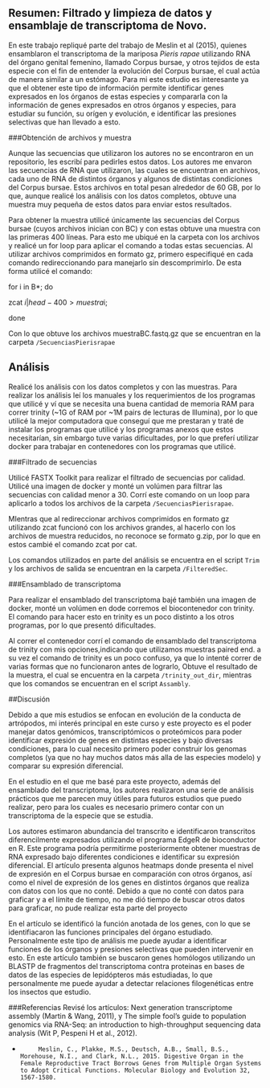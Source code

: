 ## Resumen: Filtrado y limpieza de datos y ensamblaje de transcriptoma de Novo.

En este trabajo repliqué parte del trabajo de Meslin
et al (2015), quienes ensamblaron el transcriptoma de la mariposa *Pieris rapae* utilizando RNA del órgano genital femenino, llamado Corpus bursae, y otros tejidos de esta especie con el fin de entender la evolución del Corpus bursae, el cual actúa de manera similar a un estómago. Para mi este estudio es interesante ya que el obtener este tipo de información permite identificar genes expresados en los órganos de estas especies y compararla con la información de genes expresados en otros órganos y especies, para estudiar su función, su orígen y evolución, e identificar las presiones selectivas que han llevado a esto.

###Obtención de archivos y muestra

Aunque las secuencias que utilizaron los autores no se encontraron en un repositorio, les escribí para pedirles estos datos. Los autores me envaron las secuencias de RNA que utilizaron, las cuales se encuentran en archivos, cada uno de RNA de distintos órganos y algunos de distintas condiciones del Corpus bursae. Estos archivos en total pesan alrededor de 60 GB, por lo que, aunque realicé los análisis con los datos completos, obtuve una muestra muy pequeña de estos datos para enviar estos resultados.

Para obtener la muestra utilicé únicamente las secuencias del Corpus bursae (cuyos archivos inician con BC) y con estas obtuve una muestra con las primeras 400 líneas. Para esto me ubiqué en la carpeta con los archivos y realicé un for loop para aplicar el comando a todas estas secuencias. Al utilizar archivos comprimidos en formato gz, primero especifiqué en cada comando redireccionando para manejarlo sin descomprimirlo. De esta forma utilicé el comando:

for i in B*; do

zcat $i | head -400  > muestra$i;

done

Con lo que obtuve los archivos muestraBC<string>.fastq.gz que se encuentran en la carpeta `/SecuenciasPierisrapae`

## Análisis

Realicé los análisis  con los datos completos y con las muestras. Para realizar los análisis leí los manuales y los requerimientos de los programas que utilicé y ví que se necesita una buena cantidad de memoria RAM para correr trinity (~1G of RAM por ~1M pairs de lecturas de Illumina), por lo que utilicé la mejor computadora que conseguí que me prestaran y traté de instalar los programas que utilicé y los programas anexos que estos necesitarían, sin embargo tuve varias dificultades, por lo que preferí utilizar docker para trabajar en contenedores con los programas que utilicé.

###Filtrado de secuencias

Utilicé FASTX Toolkit para realizar el filtrado de secuencias por calidad. Utilicé una imagen de docker y monté un volúmen para filtrar las secuencias con calidad menor a 30. Corrí este comando on un loop para aplicarlo a todos los archivos de la carpeta `/SecuenciasPierisrapae`.

MIentras que al redireccionar archivos comprimidos en formato gz utilizando zcat funcionó con los archivos grandes, al hacerlo con los archivos de muestra reducidos, no reconoce se formato g.zip, por lo que en estos cambié el comando zcat por cat.

Los comandos utilizados en parte del análisis se encuentra en el script  `Trim`  y los archivos de salida se encuentran en la carpeta `/FilteredSec`.

###Ensamblado de transcriptoma

Para realizar el ensamblado del transcriptoma bajé también una imagen de docker, monté un volúmen en dode corremos el biocontenedor con trinity. El comando para hacer esto en trinity es un poco distinto a los otros programas, por lo que presentó dificultades. 

Al correr el contenedor corrí el comando de ensamblado del transcriptoma de trinity con mis opciones,indicando que utilizamos muestras paired end. a su vez el comando de trinity es un poco confuso, ya que lo intenté correr de varias formas que no funcionaron antes de lograrlo, Obtuve el resultado de la muestra, el cual se encuentra en la carpeta `/trinity_out_dir`, mientras que los comandos se encuentran en el script  `Assambly`.

##Discusión

 Debido a que mis estudios se enfocan en evolución de la conducta de artrópodos, mi interés principal en este curso y este proyecto es el poder manejar datos genómicos, transcriptómicos o proteómicos para poder identificar expresión de genes en distintas especies  y bajo diversas condiciones, para lo cual necesito primero poder construir los genomas completos (ya que no hay muchos datos más alla de las especies modelo) y comparar su expresión diferencial.
 
 En el estudio en el que me basé para este proyecto, además del ensamblado del transcriptoma, los autores realizaron una serie de análisis prácticos que me parecen muy útiles para futuros estudios que puedo realizar, pero para los cuales es necesario primero contar con un transcriptoma de la especie que se estudia.

 Los autores estimaron abundancia del transcrito e identificaron transcritos diferencilmente expresados utilizando el programa EdgeR de bioconductor en R. Este programa podría permitirme posteriormente obtener muestras de RNA expresado bajo diferentes condiciones e identificar su expresión diferencial. El artículo presenta algunos heatmaps donde presenta el nivel de expresión en el Corpus bursae en comparación con otros órganos, así como el nivel de expresión de los genes en distintos órganos que realiza con datos con los que no conté. Debido a que no conté con datos para graficar y a el límite de tiempo, no me dió tiempo de buscar otros datos para graficar, no pude realizar esta parte del proyecto
 


En el artículo se identificó la función anotada de los genes, con lo que se identifiacaron las funciones principales del órgano estudiado. Personalmente este tipo de análisis me puede ayudar a identificar funciones de los órganos y presiones selectivas que pueden intervenir en esto. En este artículo también se buscaron genes homólogos utilizando un BLASTP de fragmentos del transcriptoma contra proteinas en bases de datos de las especies de lepidópteros más estudiadas, lo que personalmente me puede ayudar a detectar relaciones filogenéticas entre los insectos que estudio.

###Referencias
Revisé los artículos: Next generation transcriptome assembly (Martin & Wang, 2011), y The simple fool’s guide to population genomics via
RNA-Seq: an introduction to high-throughput sequencing
data analysis (Wit P, Pespeni H et al., 2012).

-          Meslin, C., Plakke, M.S., Deutsch, A.B., Small, B.S., Morehouse, N.I., and Clark, N.L., 2015. Digestive Organ in the Female Reproductive Tract Borrows Genes from Multiple Organ Systems to Adopt Critical Functions. Molecular Biology and Evolution 32, 1567-1580.
